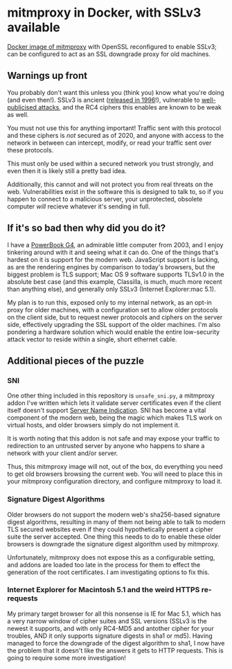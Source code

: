 # mitmproxy in Docker, with SSLv3 available

[Docker image of mitmproxy](https://github.com/mitmproxy/mitmproxy/tree/master/release/docker) with OpenSSL reconfigured to enable SSLv3; can be configured to act as an SSL downgrade proxy for old machines.

## Warnings up front

You probably don't want this unless you (think you) know what you're doing (and even then!). SSLv3 is ancient ([released in 1996](https://en.wikipedia.org/wiki/Transport_Layer_Security#SSL_1.0,_2.0,_and_3.0)!), vulnerable to [well-publicised attacks](https://en.wikipedia.org/wiki/POODLE), and the RC4 ciphers this enables are known to be weak as well.

You must not use this for anything important! Traffic sent with this protocol and these ciphers is *not* secured as of 2020, and anyone with access to the network in between can intercept, modify, or read your traffic sent over these protocols.

This must only be used within a secured network you trust strongly, and even then it is likely still a pretty bad idea.

Additionally, this cannot and will not protect you from real threats on the web. Vulnerabilities exist in the software this is designed to talk to, so if you happen to connect to a malicious server, your unprotected, obsolete computer *will* recieve whatever it's sending in full.

## If it's so bad then why did you do it?

I have a [PowerBook G4](https://en.wikipedia.org/wiki/PowerBook_G4#Titanium_PowerBook_G4), an admirable little computer from 2003, and I enjoy tinkering around with it and seeing what it can do. One of the things that's hardest on it is support for the modern web. JavaScript support is lacking, as are the rendering engines by comparison to today's browsers, but the biggest problem is TLS support; Mac OS 9 software supports TLSv1.0 in the absolute best case (and this example, Classilla, is much, much more recent than anything else), and generally only SSLv3 (Internet Explorer:mac 5.1).

My plan is to run this, exposed only to my internal network, as an opt-in proxy for older machines, with a configuration set to allow older protocols on the client side, but to request newer protocols and ciphers on the server side, effectively upgrading the SSL support of the older machines. I'm also pondering a hardware solution which would enable the entire low-security attack vector to reside within a single, short ethernet cable.

## Additional pieces of the puzzle

### SNI

One other thing included in this repository is `unsafe_sni.py`, a mitmproxy addon I've written which lets it validate server certificates even if the client itself doesn't support [Server Name Indication](https://en.wikipedia.org/wiki/Server_Name_Indication). SNI has become a vital component of the modern web, being the magic which makes TLS work on virtual hosts, and older browsers simply do not implement it.

It is worth noting that this addon is not safe and may expose your traffic to redirection to an untrusted server by anyone who happens to share a network with your client and/or server.

Thus, this mitmproxy image will not, out of the box, do everything you need to get old browsers browsing the current web. You will need to place this in your mitmproxy configuration directory, and configure mitmproxy to load it.

### Signature Digest Algorithms

Older browsers do not support the modern web's sha256-based signature digest algorithms, resulting in many of them not being able to talk to modern TLS secured websites even if they could hypothetically present a cipher suite the server accepted. One thing this needs to do to enable these older browsers is downgrade the signature digest algorithm used by mitmproxy.

Unfortunately, mitmproxy does not expose this as a configurable setting, and addons are loaded too late in the process for them to effect the generation of the root certificates. I am investigating options to fix this.

### Internet Explorer for Macintosh 5.1 and the weird HTTPS re-requests

My primary target browser for all this nonsense is IE for Mac 5.1, which has a very narrow window of cipher suites and SSL versions (SSLv3 is the newest it supports, and with only RC4-MD5 and antother cipher for your troubles, AND it only supports signature digests in sha1 or md5). Having managed to force the downgrade of the digest algorithm to sha1, I now have the problem that it doesn't like the answers it gets to HTTP requests. This is going to require some more investigation!
